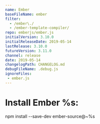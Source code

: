 ```yaml
---
name: Ember
baseFileName: ember
filter:
  - /ember\./
  - /ember-template-compiler/
repo: emberjs/ember.js
initialVersion: 3.10.0
initialReleaseDate: 2019-05-14
lastRelease: 3.10.0
futureVersion: 3.11.0
channel: release
date: 2019-05-14
changelogPath: CHANGELOG.md
debugFileName: .debug.js
ignoreFiles:
 - ember.js
---
```

# Install Ember %s:
npm install --save-dev ember-source@~%s
